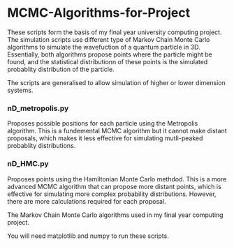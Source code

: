 # MCMC-Algorithms-for-Project
These scripts form the basis of my final year university computing project. The simulation scripts use different type of Markov Chain Monte Carlo algorithms to simulate the wavefuction of a quantum particle in 3D. Essentially, both algorithms propose points where the particle might be found, and the statistical distributionn of these points is the simulated probablity distribution of the particle. 

The scripts are generalised to allow simulation of higher or lower dimension systems.

### nD_metropolis.py
Proposes possible positions for each particle using the Metropolis algorithm. This is a fundemental MCMC algorithm but it cannot make distant proposals, which makes it less effective for simulating mutli-peaked probablity distributions. 

### nD_HMC.py
Proposes points using the Hamiltonian Monte Carlo methdod. This is a more advanced MCMC algorithm that can propose more distant points, which is effective for simulating more complex probability distributions. However, there are more calculations required for each proposal. 


The Markov Chain Monte Carlo algorithms used in my final year computing project. 

You will need matplotlib and numpy to run these scripts. 
